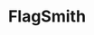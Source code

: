 ---
codehost: https://github.com/https://github.com/Flagsmith/flagsmith-api
logohandle: flagsmith
sort: flagsmith
title: FlagSmith
website: https://flagsmith.com/
---